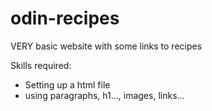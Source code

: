 # odin-recipes
VERY basic website with some links to recipes

Skills required:
 - Setting up a html file
 - using paragraphs, h1..., images, links...